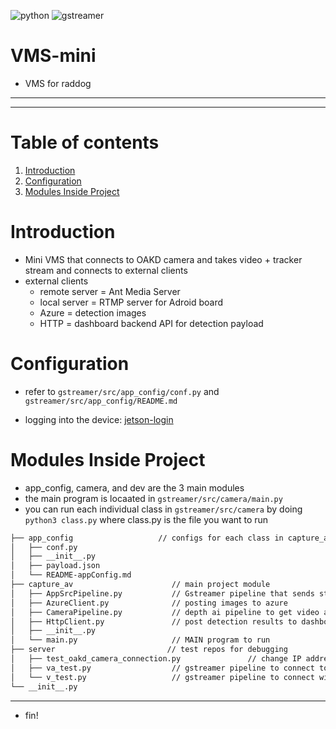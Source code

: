 ![python](https://img.shields.io/badge/python-3.8-blue)
![gstreamer](https://img.shields.io/badge/gstreamer-1.16-purple)

# VMS-mini

- VMS for raddog

------
------

# Table of contents
1. [Introduction](#introduction)
2. [Configuration](#configuration)
3. [Modules Inside Project](#modules-inside-project)



# Introduction

- Mini VMS that connects to OAKD camera and takes video + tracker stream and connects to external clients
- external clients
    - remote server = Ant Media Server
    - local server = RTMP server for Adroid board
    - Azure = detection images 
    - HTTP = dashboard backend API for detection payload



# Configuration

- refer to `gstreamer/src/app_config/conf.py` and `gstreamer/src/app_config/README.md`

- logging into the device: [jetson-login](https://radtracker.atlassian.net/wiki/spaces/RADDOG/pages/1870364710/Connecting+to+Remote+Desk+with+NUC+Jetson+ORINhttps://radtracker.atlassian.net/wiki/spaces/RADDOG/pages/1870364710/Connecting+to+Remote+Desk+with+NUC+Jetson+ORIN)


# Modules Inside Project

- app_config, camera, and dev are the 3 main modules
- the main program is locaated in `gstreamer/src/camera/main.py`
- you can run each individual class in `gstreamer/src/camera` by doing `python3 class.py` where class.py is the file you want to run


```bash
├── app_config                   // configs for each class in capture_av module
│   ├── conf.py
│   ├── __init__.py
│   ├── payload.json
│   └── README-appConfig.md
├── capture_av                      // main project module
│   ├── AppSrcPipeline.py           // Gstreamer pipeline that sends stream to remote server and local server
│   ├── AzureClient.py              // posting images to azure
│   ├── CameraPipeline.py           // depth ai pipeline to get video and metadata from the capture_av
│   ├── HttpClient.py               // post detection results to dashboard backend api
│   ├── __init__.py
│   └── main.py                     // MAIN program to run
├── server                         // test repos for debugging
│   ├── test_oakd_camera_connection.py               // change IP address on line 9 to connect to a POE capture_av
│   ├── va_test.py                  // gstreamer pipeline to connect to webcam and audio
│   └── v_test.py                   // gstreamer pipeline to connect with webcam
└── __init__.py

```

---

- fin!
